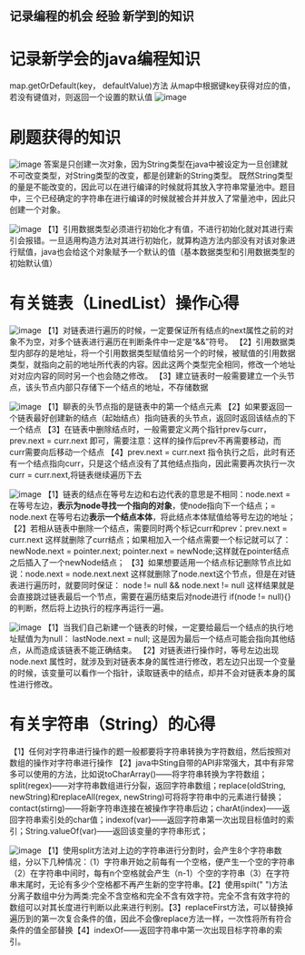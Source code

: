 ## 记录编程的机会 经验 新学到的知识
# 记录新学会的java编程知识
  map.getOrDefault(key， defaultValue)方法
  从map中根据键key获得对应的值，若没有键值对，则返回一个设置的默认值
![image](https://user-images.githubusercontent.com/60838780/112316131-c8d90f80-8ce5-11eb-8d04-5947dc2df2f0.png)

# 刷题获得的知识
![image](https://user-images.githubusercontent.com/60838780/112316267-e6a67480-8ce5-11eb-9e93-88f22135c6cc.png)
答案是只创建一次对象，因为String类型在java中被设定为一旦创建就不可改变类型，对String类型的改变，都是创建新的String类型。
既然String类型的量是不能改变的，因此可以在进行编译的时候就将其放入字符串常量池中。题目中，三个已经确定的字符串在进行编译的时候就被合并并放入了常量池中，因此只创建一个对象。

![image](https://user-images.githubusercontent.com/60838780/112832262-a3724a00-90c7-11eb-937a-005040c8b6cf.png)
【1】引用数据类型必须进行初始化才有值，不进行初始化就对其进行索引会报错。一旦适用构造方法对其进行初始化，就算构造方法内部没有对该对象进行赋值，java也会给这个对象赋予一个默认的值（基本数据类型和引用数据类型的初始默认值）

# 有关链表（LinedList）操作心得
![image](https://user-images.githubusercontent.com/60838780/112478795-53d20c80-8daf-11eb-9c19-16e91ce91a7e.png)
【1】对链表进行遍历的时候，一定要保证所有结点的next属性之前的对象不为空，对多个链表进行遍历在判断条件中一定是“&&”符号。
【2】引用数据类型内部存的是地址，将一个引用数据类型赋值给另一个的时候，被赋值的引用数据类型，就指向之前的地址所代表的内容。因此这两个类型完全相同，修改一个地址对对应内容的同时另一个也会随之修改。
【3】建立链表时一般需要建立一个头节点，该头节点内部只存储下一个结点的地址，不存储数据

![image](https://user-images.githubusercontent.com/60838780/112632805-90ffd280-8e73-11eb-9e5a-ad3e7f6d2fd8.png)
【1】聊表的头节点指的是链表中的第一个结点元素
【2】如果要返回一个链表最好创建新的结点（起始结点）指向链表的头节点，返回时返回该结点的下一个结点
【3】在链表中删除结点时，一般需要定义两个指针prev与curr，prev.next = curr.next 即可，需要注意：这样的操作后prev不再需要移动，而curr需要向后移动一个结点
【4】prev.next = curr.next 指令执行之后，此时有还有一个结点指向curr，只是这个结点没有了其他结点指向，因此需要再次执行一次curr = curr.next,将链表继续遍历下去

![image](https://user-images.githubusercontent.com/60838780/112707223-c690d400-8ee4-11eb-988e-1d360d12e13e.png)
【1】链表的结点在等号左边和右边代表的意思是不相同：node.next = 在等号左边，**表示为node寻找一个指向的对象**，使node指向下一个结点；= node.next 在等号右边**表示一个结点本体**，将此结点本体赋值给等号左边的地址；
【2】若相从链表中删除一个结点，需要同时两个标记curr和prev：prev.next = curr.next 这样就删除了curr结点；如果相加入一个结点需要一个标记就可以了：newNode.next = pointer.next; pointer.next = newNode;这样就在pointer结点之后插入了一个newNode结点；
【3】如果想要适用一个结点标记删除节点比如说：node.next = node.next.next 这样就删除了node.next这个节点，但是在对链表进行遍历时，就要同时保证： node != null && node.next != null 这样结果就是会直接跳过链表最后一个节点，需要在遍历结束后对node进行 if(node != null){}的判断，然后将上边执行的程序再运行一遍。



![image](https://user-images.githubusercontent.com/60838780/112832961-a15cbb00-90c8-11eb-87a5-30e3f435c442.png)
【1】当我们自己新建一个链表的时候，一定要给最后一个结点的执行地址赋值为为null： lastNode.next = null; 这是因为最后一个结点可能会指向其他结点，从而造成该链表不能正确结束。
【2】对链表进行操作时，等号左边出现node.next 属性时，就涉及到对链表本身的属性进行修改，若左边只出现一个变量的时候，该变量可以看作一个指针，读取链表中的结点，却并不会对链表本身的属性进行修改。

# 有关字符串（String）的心得
【1】任何对字符串进行操作的题一般都要将字符串转换为字符数组，然后按照对数组的操作对字符串进行操作
【2】java中Sting自带的API非常强大，其中有非常多可以使用的方法，比如说toCharArray()——将字符串转换为字符数组；split(regex)——对字符串数组进行分裂，返回字符串数组；replace(oldString, newString)和replaceAll(regex, newString)可将将字符串中的元素进行替换；contact(stirng)——将新字符串连接在被操作字符串后边；charAt(index)——返回字符串索引处的char值；indexof(var)——返回字符串第一次出现目标值时的索引；String.valueOf(var)——返回该变量的字符串形式；

![image](https://user-images.githubusercontent.com/60838780/112985203-79398e80-9192-11eb-98ae-8e8439e0f261.png)
【1】使用split方法对上边的字符串进行分割时，会产生8个字符串数组，分以下几种情况：（1）字符串开始之前每有一个空格，便产生一个空的字符串（2）在字符串中间时，每有n个空格就会产生（n-1）个空的字符串（3）在字符串末尾时，无论有多少个空格都不再产生新的空字符串。【2】使用spilt(" ")方法分离子数组中分为两类:完全不含空格和完全不含有效字符。完全不含有效字符的数组可以对其长度进行判断以此来进行判别。【3】replaceFirst方法，可以替换掉遍历到的第一次复合条件的值，因此不会像replace方法一样，一次性将所有符合条件的值全部替换【4】indexOf——返回字符串中第一次出现目标字符串的索引。

